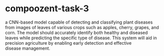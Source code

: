 # compoozent-task-3
a CNN-based model capable of detecting and classifying plant diseases from images of leaves of 
various crops such as apples, cherry, grapes, and corn. The model should accurately identify both healthy 
and diseased leaves while predicting the specific type of disease. This system will aid in precision 
agriculture by enabling early detection and effective disease management.
